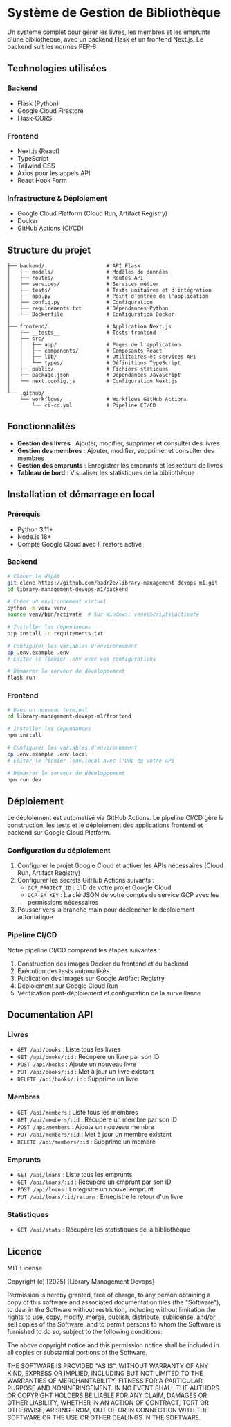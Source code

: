 # Système de Gestion de Bibliothèque

Un système complet pour gérer les livres, les membres et les emprunts d'une bibliothèque, avec un backend Flask et un frontend Next.js.
Le backend suit les normes PEP-8

## Technologies utilisées

### Backend

- Flask (Python)
- Google Cloud Firestore
- Flask-CORS

### Frontend

- Next.js (React)
- TypeScript
- Tailwind CSS
- Axios pour les appels API
- React Hook Form

### Infrastructure & Déploiement

- Google Cloud Platform (Cloud Run, Artifact Registry)
- Docker
- GitHub Actions (CI/CD)

## Structure du projet

```
├── backend/                    # API Flask
│   ├── models/                 # Modèles de données
│   ├── routes/                 # Routes API
│   ├── services/               # Services métier
│   ├── tests/                  # Tests unitaires et d'intégration
│   ├── app.py                  # Point d'entrée de l'application
│   ├── config.py               # Configuration
│   ├── requirements.txt        # Dépendances Python
│   └── Dockerfile              # Configuration Docker
│
├── frontend/                   # Application Next.js
│   ├── __tests__               # Tests frontend
│   ├── src/
│   │   ├── app/                # Pages de l'application
│   │   ├── components/         # Composants React
│   │   ├── lib/                # Utilitaires et services API
│   │   └── types/              # Définitions TypeScript
│   ├── public/                 # Fichiers statiques
│   ├── package.json            # Dépendances JavaScript
│   └── next.config.js          # Configuration Next.js
│
└── .github/
    └── workflows/              # Workflows GitHub Actions
        └── ci-cd.yml           # Pipeline CI/CD
```

## Fonctionnalités

- **Gestion des livres** : Ajouter, modifier, supprimer et consulter des livres
- **Gestion des membres** : Ajouter, modifier, supprimer et consulter des membres
- **Gestion des emprunts** : Enregistrer les emprunts et les retours de livres
- **Tableau de bord** : Visualiser les statistiques de la bibliothèque

## Installation et démarrage en local

### Prérequis

- Python 3.11+
- Node.js 18+
- Compte Google Cloud avec Firestore activé

### Backend

```bash
# Cloner le dépôt
git clone https://github.com/badr2e/library-management-devops-m1.git
cd library-management-devops-m1/backend

# Créer un environnement virtuel
python -m venv venv
source venv/bin/activate  # Sur Windows: venv\Scripts\activate

# Installer les dépendances
pip install -r requirements.txt

# Configurer les variables d'environnement
cp .env.example .env
# Éditer le fichier .env avec vos configurations

# Démarrer le serveur de développement
flask run
```

### Frontend

```bash
# Dans un nouveau terminal
cd library-management-devops-m1/frontend

# Installer les dépendances
npm install

# Configurer les variables d'environnement
cp .env.example .env.local
# Éditer le fichier .env.local avec l'URL de votre API

# Démarrer le serveur de développement
npm run dev
```

## Déploiement

Le déploiement est automatisé via GitHub Actions. Le pipeline CI/CD gère la construction, les tests et le déploiement des applications frontend et backend sur Google Cloud Platform.

### Configuration du déploiement

1. Configurer le projet Google Cloud et activer les APIs nécessaires (Cloud Run, Artifact Registry)
2. Configurer les secrets GitHub Actions suivants :
   - `GCP_PROJECT_ID` : L'ID de votre projet Google Cloud
   - `GCP_SA_KEY` : La clé JSON de votre compte de service GCP avec les permissions nécessaires
3. Pousser vers la branche main pour déclencher le déploiement automatique

### Pipeline CI/CD

Notre pipeline CI/CD comprend les étapes suivantes :
1. Construction des images Docker du frontend et du backend
2. Exécution des tests automatisés
3. Publication des images sur Google Artifact Registry
4. Déploiement sur Google Cloud Run
5. Vérification post-déploiement et configuration de la surveillance

## Documentation API

### Livres

- `GET /api/books` : Liste tous les livres
- `GET /api/books/:id` : Récupère un livre par son ID
- `POST /api/books` : Ajoute un nouveau livre
- `PUT /api/books/:id` : Met à jour un livre existant
- `DELETE /api/books/:id` : Supprime un livre

### Membres

- `GET /api/members` : Liste tous les membres
- `GET /api/members/:id` : Récupère un membre par son ID
- `POST /api/members` : Ajoute un nouveau membre
- `PUT /api/members/:id` : Met à jour un membre existant
- `DELETE /api/members/:id` : Supprime un membre

### Emprunts

- `GET /api/loans` : Liste tous les emprunts
- `GET /api/loans/:id` : Récupère un emprunt par son ID
- `POST /api/loans` : Enregistre un nouvel emprunt
- `PUT /api/loans/:id/return` : Enregistre le retour d'un livre

### Statistiques

- `GET /api/stats` : Récupère les statistiques de la bibliothèque

## Licence

MIT License

Copyright (c) [2025] [Library Management Devops]

Permission is hereby granted, free of charge, to any person obtaining a copy
of this software and associated documentation files (the "Software"), to deal
in the Software without restriction, including without limitation the rights
to use, copy, modify, merge, publish, distribute, sublicense, and/or sell
copies of the Software, and to permit persons to whom the Software is
furnished to do so, subject to the following conditions:

The above copyright notice and this permission notice shall be included in all
copies or substantial portions of the Software.

THE SOFTWARE IS PROVIDED "AS IS", WITHOUT WARRANTY OF ANY KIND, EXPRESS OR
IMPLIED, INCLUDING BUT NOT LIMITED TO THE WARRANTIES OF MERCHANTABILITY,
FITNESS FOR A PARTICULAR PURPOSE AND NONINFRINGEMENT. IN NO EVENT SHALL THE
AUTHORS OR COPYRIGHT HOLDERS BE LIABLE FOR ANY CLAIM, DAMAGES OR OTHER
LIABILITY, WHETHER IN AN ACTION OF CONTRACT, TORT OR OTHERWISE, ARISING FROM,
OUT OF OR IN CONNECTION WITH THE SOFTWARE OR THE USE OR OTHER DEALINGS IN THE
SOFTWARE.
